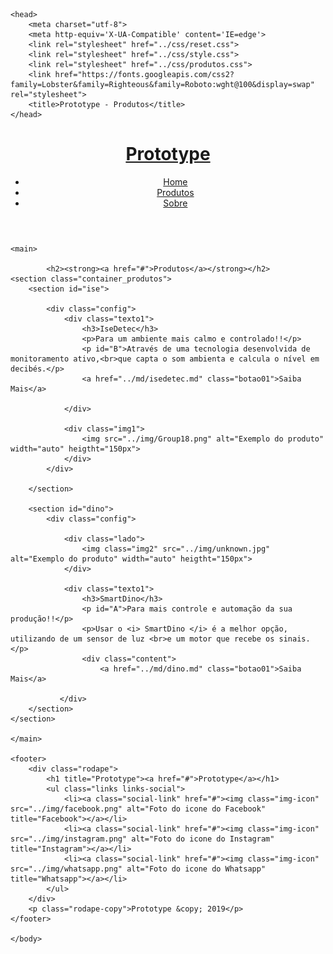 <!DOCTYPE html>
<html lang="pt-br">

    <head>
        <meta charset="utf-8">
        <meta http-equiv='X-UA-Compatible' content='IE=edge'>
        <link rel="stylesheet" href="../css/reset.css">
        <link rel="stylesheet" href="../css/style.css">
        <link rel="stylesheet" href="../css/produtos.css">
        <link href="https://fonts.googleapis.com/css2?family=Lobster&family=Righteous&family=Roboto:wght@100&display=swap" rel="stylesheet"> 
        <title>Prototype - Produtos</title>
    </head>

<body>
    <header>
        <h1 title="Prototype"><a href="#">Prototype</a></h1>
        <nav>
            <ul class="links links-cabecalho">
                <li><a class="link-cabecalho" href="index.md">Home</a></li>
                <li><a class="link-cabecalho" href="produtos.md">Produtos</a></li>
                <li><a class="link-cabecalho" href="sobre.md">Sobre</a></li>
            </ul>
        </nav>
    </header>

    <main>

            <h2><strong><a href="#">Produtos</a></strong></h2>
    <section class="container_produtos">
        <section id="ise">     

            <div class="config">
                <div class="texto1">
                    <h3>IseDetec</h3>
                    <p>Para um ambiente mais calmo e controlado!!</p>
                    <p id="B">Através de uma tecnologia desenvolvida de monitoramento ativo,<br>que capta o som ambienta e calcula o nível em decibés.</p>
                    <a href="../md/isedetec.md" class="botao01">Saiba Mais</a>
               
                </div>

                <div class="img1">
                    <img src="../img/Group18.png" alt="Exemplo do produto" width="auto" heigtht="150px">
                </div>
            </div>

        </section>

        <section id="dino">
            <div class="config">
                
                <div class="lado">
                    <img class="img2" src="../img/unknown.jpg" alt="Exemplo do produto" width="auto" heigtht="150px">
                </div>

                <div class="texto1">
                    <h3>SmartDino</h3>
                    <p id="A">Para mais controle e automação da sua produção!!</p>
                    <p>Usar o <i> SmartDino </i> é a melhor opção, utilizando de um sensor de luz <br>e um motor que recebe os sinais.</p>
                    <div class="content">
                        <a href="../md/dino.md" class="botao01">Saiba Mais</a>
               
               </div>
        </section>
    </section>

    </main>

    <footer>
        <div class="rodape">
            <h1 title="Prototype"><a href="#">Prototype</a></h1>
            <ul class="links links-social">
                <li><a class="social-link" href="#"><img class="img-icon" src="../img/facebook.png" alt="Foto do icone do Facebook" title="Facebook"></a></li>
                <li><a class="social-link" href="#"><img class="img-icon" src="../img/instagram.png" alt="Foto do icone do Instagram" title="Instagram"></a></li>
                <li><a class="social-link" href="#"><img class="img-icon" src="../img/whatsapp.png" alt="Foto do icone do Whatsapp" title="Whatsapp"></a></li>
            </ul>
        </div>
        <p class="rodape-copy">Prototype &copy; 2019</p>
    </footer>

    </body>
    
</html>